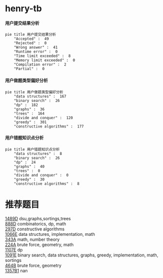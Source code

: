 # henry-tb

<!-- tabs:start -->



#### **用户提交结果分析**

```mermaid
pie title 用户提交结果分析
    "Accepted" :  49
    "Rejected" :  0
    "Wrong answer" :  41
    "Runtime error" :  0
    "Time limit exceeded" :  8
    "Memory limit exceeded" :  0
    "Compilation error" :  2
    "Partial" :  0
```

#### **用户做题类型偏好分析**

```mermaid
pie title 用户做题类型偏好分析
    "data structures" :  167
    "binary search" :  26
    "dp" :  182
    "graphs" :  36
    "trees" :  164
    "divide and conquer" :  120
    "greedy" :  301
    "constructive algorithms" :  177
```
#### **用户错题知识点分析**

```mermaid
pie title 用户错题知识点分析
    "data structures" :  8
    "binary search" :  26
    "dp" :  24
    "graphs" :  40
    "trees" :  0
    "divide and conquer" :  0
    "greedy" :  30
    "constructive algorithms" :  8
```



<!-- tabs:end -->
# 推荐题目
[1489D](https://codeforces.com/contest/1489/problem/D)		dsu,graphs,sortings,trees		  
[888D](https://codeforces.com/contest/888/problem/D)		combinatorics,
                        dp,
                        math		  
[297D](https://codeforces.com/contest/297/problem/D)		constructive algorithms		  
[1066E](https://codeforces.com/contest/1066/problem/E)		data structures,
                        implementation,
                        math		  
[343A](https://codeforces.com/contest/343/problem/A)		math,
                        number theory		  
[224A](https://codeforces.com/contest/224/problem/A)		brute force,
                        geometry,
                        math		  
[1107E](https://codeforces.com/contest/1107/problem/E)		dp		  
[1091E](https://codeforces.com/contest/1091/problem/E)		binary search,
                        data structures,
                        graphs,
                        greedy,
                        implementation,
                        math,
                        sortings		  
[464B](https://codeforces.com/contest/464/problem/B)		brute force,
                        geometry		  
[1357B1](https://codeforces.com/contest/1357B/problem/1)		nan		  

